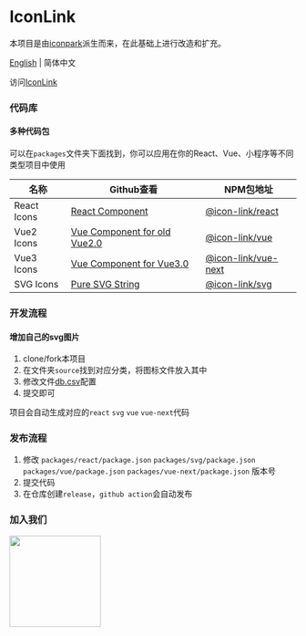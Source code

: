# IconLink

本项目是由[iconpark](https://github.com/bytedance/iconpark)派生而来，在此基础上进行改造和扩充。

[English](README.md) | 简体中文

访问[IconLink](https://github.com/levai/IconLink)

### 代码库
#### 多种代码包

可以在`packages`文件夹下面找到，你可以应用在你的React、Vue、小程序等不同类型项目中使用

| 名称 | Github查看                                                  | NPM包地址 |
| ------- |-----------------------------------------------------------| --- |
| React Icons | [React Component](./packages/react/README.zh.md)          | [@icon-link/react](https://www.npmjs.com/package/@icon-link/react)      |
| Vue2 Icons | [Vue Component for old Vue2.0](./packages/vue/README.zh.md)  | [@icon-link/vue](https://www.npmjs.com/package/@icon-link/vue)           |
| Vue3 Icons | [Vue Component for Vue3.0](./packages/vue-next/README.zh.md) | [@icon-link/vue-next](https://www.npmjs.com/package/@icon-link/vue-next) |
| SVG Icons | [Pure SVG String](./packages/svg/README.zh.md)               | [@icon-link/svg](https://www.npmjs.com/package/@icon-link/svg)           |


### 开发流程

#### 增加自己的svg图片

1. clone/fork本项目
2. 在文件夹`source`找到对应分类，将图标文件放入其中
3. 修改文件[db.csv](source/db.csv)配置
4. 提交即可

项目会自动生成对应的`react` `svg` `vue` `vue-next`代码

### 发布流程

1. 修改 `packages/react/package.json` `packages/svg/package.json` `packages/vue/package.json` `packages/vue-next/package.json` 版本号
2. 提交代码
3. 在仓库创建`release`，`github action`会自动发布

### 加入我们

<img src="https://user-images.githubusercontent.com/41979509/222069693-3df322d9-d914-4d25-a7d3-6549f3a82127.jpeg" width="160" />

